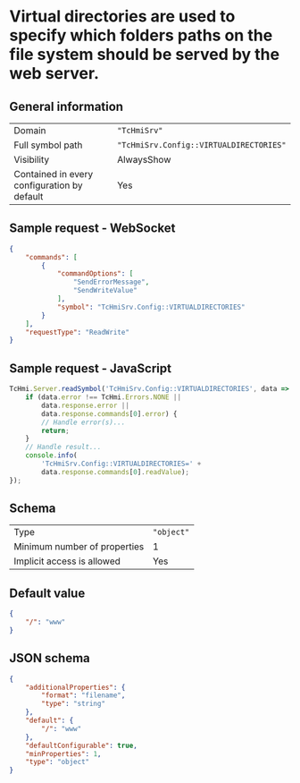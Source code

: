 # Virtual directories are used to specify which folders paths on the file system should be served by the web server.

## General information

|  |  |
| - | - |
| Domain | `"TcHmiSrv"` |
| Full symbol path | `"TcHmiSrv.Config::VIRTUALDIRECTORIES"` |
| Visibility | AlwaysShow |
| Contained in every configuration by default | Yes |

## Sample request - WebSocket

```json
{
    "commands": [
        {
            "commandOptions": [
                "SendErrorMessage",
                "SendWriteValue"
            ],
            "symbol": "TcHmiSrv.Config::VIRTUALDIRECTORIES"
        }
    ],
    "requestType": "ReadWrite"
}
```

## Sample request - JavaScript

```javascript
TcHmi.Server.readSymbol('TcHmiSrv.Config::VIRTUALDIRECTORIES', data => {
    if (data.error !== TcHmi.Errors.NONE ||
        data.response.error ||
        data.response.commands[0].error) {
        // Handle error(s)...
        return;
    }
    // Handle result...
    console.info(
        'TcHmiSrv.Config::VIRTUALDIRECTORIES=' +
        data.response.commands[0].readValue);
});
```

## Schema

|  |  |
| - | - |
| Type | `"object"` |
| Minimum number of properties | 1 |
| Implicit access is allowed | Yes |

## Default value

```json
{
    "/": "www"
}
```

## JSON schema

```json
{
    "additionalProperties": {
        "format": "filename",
        "type": "string"
    },
    "default": {
        "/": "www"
    },
    "defaultConfigurable": true,
    "minProperties": 1,
    "type": "object"
}
```
